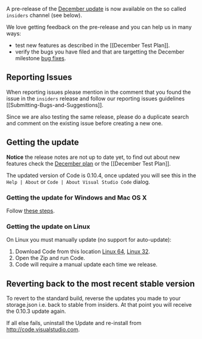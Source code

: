 A pre-release of the [December update](../issues/917) is now available on the so called `insiders` channel (see below). 

> 

We love getting feedback on the pre-release and you can help us in many ways:
- test new features as described in the [[December Test Plan]].
- verify the bugs you have filed and that are targetting the December milestone [bug fixes](https://github.com/Microsoft/vscode/issues?q=is%3Aissue+is%3Aclosed+label%3Abug+milestone%3A%22Dec+2015%22).

## Reporting Issues
When reporting issues please mention in the comment that you found the issue in the `insiders` release and follow our reporting issues guidelines [[Submitting-Bugs-and-Suggestions]].

Since we are also testing the same release, please do a duplicate search and comment on the existing issue before creating a new one.

## Getting the update
**Notice** the release notes are not up to date yet, to find out about new features check the [December plan](../issues/917) or the [[December Test Plan]].

The updated version of Code is 0.10.4, once updated you will see this in the `Help | About` or `Code | About Visual Studio Code` dialog.

### Getting the update for Windows and Mac OS X
Follow [these steps](https://code.visualstudio.com/Docs/supporting/FAQ#_how-can-i-test-prerelease-versions-of-vs-code). 

### Getting the update on Linux
On Linux you must manually update (no support for auto-update):

1. Download Code from this location [Linux 64](https://az764295.vo.msecnd.net/public/0.10.4/VSCode-linux64.zip), [Linux 32](https://az764295.vo.msecnd.net/public/0.10.4/VSCode-linux32.zip).
2. Open the Zip and run Code.
3. Code will require a manual update each time we release.

## Reverting back to the most recent stable version
To revert to the standard build, reverse the updates you made to your storage.json i.e. back to stable from insiders.   At that point you will receive the 0.10.3 update again. 

If all else fails, uninstall the Update and re-install from http://code.visualstudio.com.